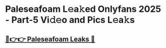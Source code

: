 # Paleseafoam L𝚎a𝚔ed Onlyfans 2025 - Part-5 Vi𝚍𝚎o and Pics L𝚎a𝚔s

## [🔗👉👉 Paleseafoam Leaks 🔗](https://all4fans.top/B2uW4r)
